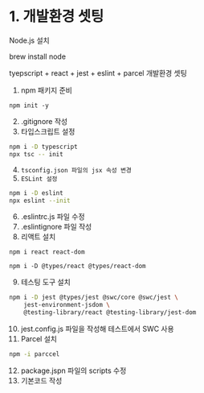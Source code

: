 # 1. 개발환경 셋팅

Node.js 설치

brew install node



tyepscript + react + jest + eslint + parcel 개발환경 셋팅

1. npm 패키지 준비

&#x20;`npm init -y`&#x20;

2. .gitignore 작성
3. 타입스크립트 설정

```bash
npm i -D typescript
npx tsc -- init
```

4. `tsconfig.json 파일의 jsx 속성 변경`
5. `ESLint 설정`

```bash
npm i -D eslint
npx eslint --init
```

6. .eslintrc.js 파일 수정
7. .eslintignore 파일 작성
8. 리액트 설치

```
npm i react react-dom

npm i -D @types/react @types/react-dom
```

9. 테스팅 도구 설치

```bash
npm i -D jest @types/jest @swc/core @swc/jest \
    jest-environment-jsdom \
    @testing-library/react @testing-library/jest-dom
```

10. &#x20;jest.config.js 파일을 작성해 테스트에서 SWC 사용
11. Parcel 설치

```bash
npm -i parccel
```

12. &#x20;package.jspn 파일의 scripts 수정
13. &#x20;기본코드 작성








